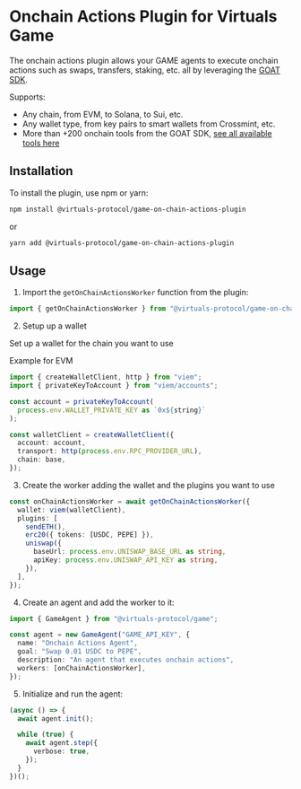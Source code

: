 # Onchain Actions Plugin for Virtuals Game

The onchain actions plugin allows your GAME agents to execute onchain actions such as swaps, transfers, staking, etc. all by leveraging the [GOAT SDK](https://github.com/goat-sdk/goat).

Supports:
- Any chain, from EVM, to Solana, to Sui, etc.
- Any wallet type, from key pairs to smart wallets from Crossmint, etc.
- More than +200 onchain tools from the GOAT SDK, [see all available tools here](https://ohmygoat.dev/chains-wallets-plugins#plugins)

## Installation

To install the plugin, use npm or yarn:

```bash
npm install @virtuals-protocol/game-on-chain-actions-plugin
```

or

```bash
yarn add @virtuals-protocol/game-on-chain-actions-plugin
```

## Usage

1. Import the `getOnChainActionsWorker` function from the plugin:

```typescript
import { getOnChainActionsWorker } from "@virtuals-protocol/game-on-chain-actions-plugin";
```

2. Setup up a wallet

Set up a wallet for the chain you want to use

Example for EVM

```typescript
import { createWalletClient, http } from "viem";
import { privateKeyToAccount } from "viem/accounts";

const account = privateKeyToAccount(
  process.env.WALLET_PRIVATE_KEY as `0x${string}`
);

const walletClient = createWalletClient({
  account: account,
  transport: http(process.env.RPC_PROVIDER_URL),
  chain: base,
});
```

3. Create the worker adding the wallet and the plugins you want to use

```typescript
const onChainActionsWorker = await getOnChainActionsWorker({
  wallet: viem(walletClient),
  plugins: [
    sendETH(),
    erc20({ tokens: [USDC, PEPE] }),
    uniswap({
      baseUrl: process.env.UNISWAP_BASE_URL as string,
      apiKey: process.env.UNISWAP_API_KEY as string,
    }),
  ],
});
```

4. Create an agent and add the worker to it:

```typescript
import { GameAgent } from "@virtuals-protocol/game";

const agent = new GameAgent("GAME_API_KEY", {
  name: "Onchain Actions Agent",
  goal: "Swap 0.01 USDC to PEPE",
  description: "An agent that executes onchain actions",
  workers: [onChainActionsWorker],
});
```

5. Initialize and run the agent:

```typescript
(async () => {
  await agent.init();

  while (true) {
    await agent.step({
      verbose: true,
    });
  }
})();
```
